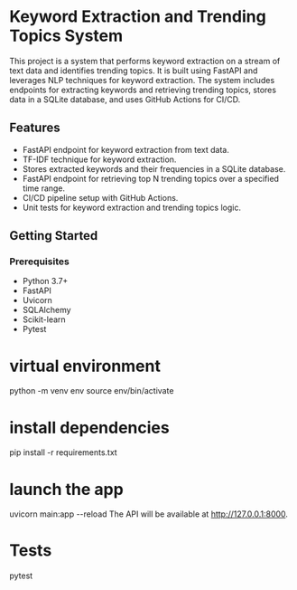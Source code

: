 # Keyword Extraction and Trending Topics System

This project is a system that performs keyword extraction on a stream of text data and identifies trending topics. It is built using FastAPI and leverages NLP techniques for keyword extraction. The system includes endpoints for extracting keywords and retrieving trending topics, stores data in a SQLite database, and uses GitHub Actions for CI/CD.

## Features

- FastAPI endpoint for keyword extraction from text data.
- TF-IDF technique for keyword extraction.
- Stores extracted keywords and their frequencies in a SQLite database.
- FastAPI endpoint for retrieving top N trending topics over a specified time range.
- CI/CD pipeline setup with GitHub Actions.
- Unit tests for keyword extraction and trending topics logic.

## Getting Started

### Prerequisites

- Python 3.7+
- FastAPI
- Uvicorn
- SQLAlchemy
- Scikit-learn
- Pytest

# virtual environment

python -m venv env
source env/bin/activate

# install dependencies
pip install -r requirements.txt

# launch the app
uvicorn main:app --reload
The API will be available at http://127.0.0.1:8000.

# Tests
pytest


